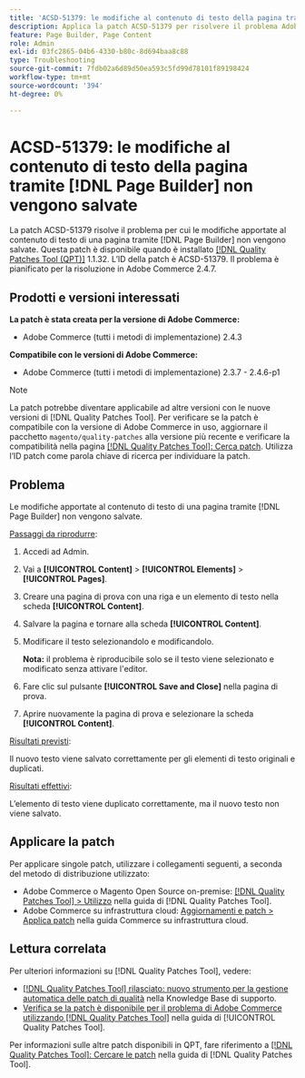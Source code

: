 ```yaml
---
title: 'ACSD-51379: le modifiche al contenuto di testo della pagina tramite [!DNL Page Builder] non vengono salvate'
description: Applica la patch ACSD-51379 per risolvere il problema Adobe Commerce per cui le modifiche apportate al contenuto di testo di una pagina tramite [!DNL Page Builder] non vengono salvate.
feature: Page Builder, Page Content
role: Admin
exl-id: 03fc2865-04b6-4330-b80c-8d694baa8c88
type: Troubleshooting
source-git-commit: 7fdb02a6d89d50ea593c5fd99d78101f89198424
workflow-type: tm+mt
source-wordcount: '394'
ht-degree: 0%

---
```


# ACSD-51379: le modifiche al contenuto di testo della pagina tramite [!DNL Page Builder] non vengono salvate

La patch ACSD-51379 risolve il problema per cui le modifiche apportate al contenuto di testo di una pagina tramite [!DNL Page Builder] non vengono salvate. Questa patch è disponibile quando è installato [[!DNL Quality Patches Tool (QPT)]](https://experienceleague.adobe.com/en/docs/commerce-operations/tools/quality-patches-tool/quality-patches-tool-to-self-serve-quality-patches) 1.1.32. L’ID della patch è ACSD-51379. Il problema è pianificato per la risoluzione in Adobe Commerce 2.4.7.

## Prodotti e versioni interessati

**La patch è stata creata per la versione di Adobe Commerce:**

* Adobe Commerce (tutti i metodi di implementazione) 2.4.3

**Compatibile con le versioni di Adobe Commerce:**

* Adobe Commerce (tutti i metodi di implementazione) 2.3.7 - 2.4.6-p1

>[!NOTE]
>
>La patch potrebbe diventare applicabile ad altre versioni con le nuove versioni di [!DNL Quality Patches Tool]. Per verificare se la patch è compatibile con la versione di Adobe Commerce in uso, aggiornare il pacchetto `magento/quality-patches` alla versione più recente e verificare la compatibilità nella pagina [[!DNL Quality Patches Tool]: Cerca patch](https://experienceleague.adobe.com/tools/commerce-quality-patches/index.html). Utilizza l’ID patch come parola chiave di ricerca per individuare la patch.

## Problema

Le modifiche apportate al contenuto di testo di una pagina tramite [!DNL Page Builder] non vengono salvate.

<u>Passaggi da riprodurre</u>:

1. Accedi ad Admin.
1. Vai a **[!UICONTROL Content]** > **[!UICONTROL Elements]** > **[!UICONTROL Pages]**.
1. Creare una pagina di prova con una riga e un elemento di testo nella scheda **[!UICONTROL Content]**.
1. Salvare la pagina e tornare alla scheda **[!UICONTROL Content]**.
1. Modificare il testo selezionandolo e modificandolo.

   **Nota:** il problema è riproducibile solo se il testo viene selezionato e modificato senza attivare l&#39;editor.

1. Fare clic sul pulsante **[!UICONTROL Save and Close]** nella pagina di prova.
1. Aprire nuovamente la pagina di prova e selezionare la scheda **[!UICONTROL Content]**.

<u>Risultati previsti</u>:

Il nuovo testo viene salvato correttamente per gli elementi di testo originali e duplicati.

<u>Risultati effettivi</u>:

L’elemento di testo viene duplicato correttamente, ma il nuovo testo non viene salvato.

## Applicare la patch

Per applicare singole patch, utilizzare i collegamenti seguenti, a seconda del metodo di distribuzione utilizzato:

* Adobe Commerce o Magento Open Source on-premise: [[!DNL Quality Patches Tool] > Utilizzo](/help/tools/quality-patches-tool/usage.md) nella guida di [!DNL Quality Patches Tool].
* Adobe Commerce su infrastruttura cloud: [Aggiornamenti e patch > Applica patch](https://experienceleague.adobe.com/docs/commerce-cloud-service/user-guide/develop/upgrade/apply-patches.html) nella guida Commerce su infrastruttura cloud.

## Lettura correlata

Per ulteriori informazioni su [!DNL Quality Patches Tool], vedere:

* [[!DNL Quality Patches Tool] rilasciato: nuovo strumento per la gestione automatica delle patch di qualità](https://experienceleague.adobe.com/en/docs/commerce-operations/tools/quality-patches-tool/quality-patches-tool-to-self-serve-quality-patches) nella Knowledge Base di supporto.
* [Verifica se la patch è disponibile per il problema di Adobe Commerce utilizzando  [!DNL Quality Patches Tool]](/help/tools/quality-patches-tool/patches-available-in-qpt/check-patch-for-magento-issue-with-magento-quality-patches.md) nella guida di [!UICONTROL Quality Patches Tool].


Per informazioni sulle altre patch disponibili in QPT, fare riferimento a [[!DNL Quality Patches Tool]: Cercare le patch](https://experienceleague.adobe.com/tools/commerce-quality-patches/index.html) nella guida di [!DNL Quality Patches Tool].
